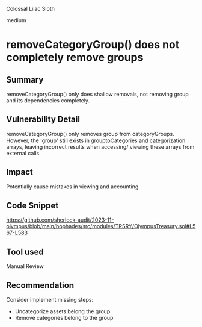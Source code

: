 Colossal Lilac Sloth

medium

# removeCategoryGroup() does not completely remove groups

## Summary
removeCategoryGroup() only does shallow removals, not removing group and its dependencies completely.
## Vulnerability Detail
removeCategoryGroup() only removes group from categoryGroups. However, the 'group' still exists in grouptoCategories and categorization arrays, leaving incorrect results when accessing/ viewing these arrays from external calls.
## Impact
Potentially cause mistakes in viewing and accounting. 
## Code Snippet
https://github.com/sherlock-audit/2023-11-olympus/blob/main/bophades/src/modules/TRSRY/OlympusTreasury.sol#L567-L583
## Tool used

Manual Review

## Recommendation
Consider implement missing steps:
- Uncategorize assets belong the group
- Remove categories belong to the group